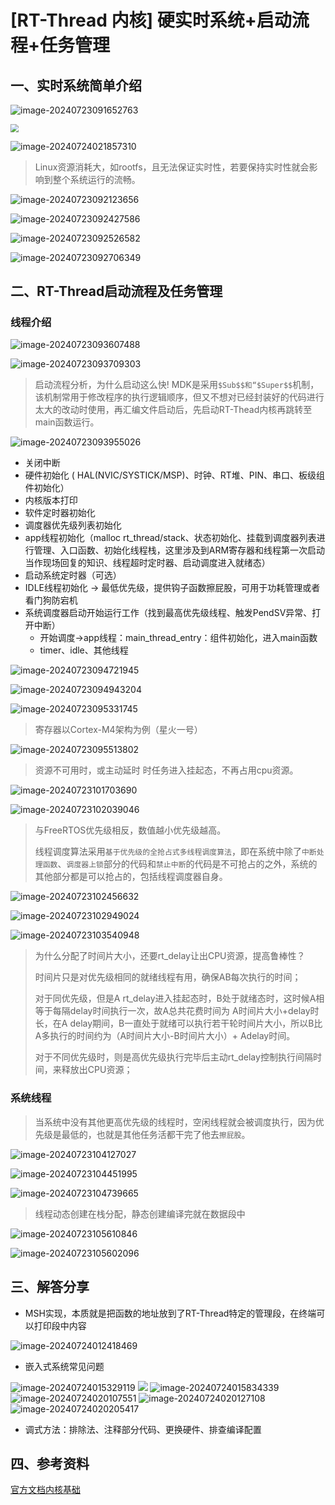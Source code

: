# [RT-Thread 内核] 硬实时系统+启动流程+任务管理

## 一、实时系统简单介绍

![image-20240723091652763](https://gitee.com/qq1600845354/picgo_img/raw/main/%E7%AC%94%E8%AE%B0/image-20240723091652763.png)

<img src="https://gitee.com/qq1600845354/picgo_img/raw/main/笔记/image-20240723091813333.png" style="zoom: 80%;" />

![image-20240724021857310](https://gitee.com/qq1600845354/picgo_img/raw/main/%E7%AC%94%E8%AE%B0/image-20240724021857310.png)

>   Linux资源消耗大，如rootfs，且无法保证实时性，若要保持实时性就会影响到整个系统运行的流畅。

![image-20240723092123656](https://gitee.com/qq1600845354/picgo_img/raw/main/%E7%AC%94%E8%AE%B0/image-20240723092123656.png)

![image-20240723092427586](https://gitee.com/qq1600845354/picgo_img/raw/main/%E7%AC%94%E8%AE%B0/image-20240723092427586.png)

![image-20240723092526582](https://gitee.com/qq1600845354/picgo_img/raw/main/%E7%AC%94%E8%AE%B0/image-20240723092526582.png)

![image-20240723092706349](https://gitee.com/qq1600845354/picgo_img/raw/main/%E7%AC%94%E8%AE%B0/image-20240723092706349.png)

## 二、RT-Thread启动流程及任务管理

### 线程介绍

![image-20240723093607488](https://gitee.com/qq1600845354/picgo_img/raw/main/%E7%AC%94%E8%AE%B0/image-20240723093607488.png)

![image-20240723093709303](https://gitee.com/qq1600845354/picgo_img/raw/main/%E7%AC%94%E8%AE%B0/image-20240723093709303.png)

>   启动流程分析，为什么启动这么快!  MDK是采用`$Sub$$和“$Super$$`机制，该机制常用于修改程序的执行逻辑顺序，但又不想对已经封装好的代码进行太大的改动时使用，再汇编文件启动后，先启动RT-Thead内核再跳转至main函数运行。

![image-20240723093955026](https://gitee.com/qq1600845354/picgo_img/raw/main/%E7%AC%94%E8%AE%B0/image-20240723093955026.png)

- 关闭中断
- 硬件初始化 ( HAL(NVIC/SYSTICK/MSP)、时钟、RT堆、PIN、串口、板级组件初始化）
- 内核版本打印
- 软件定时器初始化
- 调度器优先级列表初始化
- app线程初始化（malloc rt_thread/stack、状态初始化、挂载到调度器列表进行管理、入口函数、初始化线程栈，这里涉及到ARM寄存器和线程第一次启动当作现场回复的知识、线程超时定时器、启动调度进入就绪态）
- 启动系统定时器（可选） 
- IDLE线程初始化 -> 最低优先级，提供钩子函数擦屁股，可用于功耗管理或者看门狗防宕机
- 系统调度器启动开始运行工作（找到最高优先级线程、触发PendSV异常、打开中断）
  - 开始调度->app线程：main_thread_entry：组件初始化，进入main函数
  - timer、idle、其他线程

![image-20240723094721945](https://gitee.com/qq1600845354/picgo_img/raw/main/%E7%AC%94%E8%AE%B0/image-20240723094721945.png)

![image-20240723094943204](https://gitee.com/qq1600845354/picgo_img/raw/main/%E7%AC%94%E8%AE%B0/image-20240723094943204.png)

![image-20240723095331745](https://gitee.com/qq1600845354/picgo_img/raw/main/%E7%AC%94%E8%AE%B0/image-20240723095331745.png)

>   寄存器以Cortex-M4架构为例（星火一号）

![image-20240723095513802](https://gitee.com/qq1600845354/picgo_img/raw/main/%E7%AC%94%E8%AE%B0/image-20240723095513802.png)

>   资源不可用时，或主动延时 时任务进入挂起态，不再占用cpu资源。

![image-20240723101703690](https://gitee.com/qq1600845354/picgo_img/raw/main/%E7%AC%94%E8%AE%B0/image-20240723101703690.png)

![image-20240723102039046](https://gitee.com/qq1600845354/picgo_img/raw/main/%E7%AC%94%E8%AE%B0/image-20240723102039046.png)

>   与FreeRTOS优先级相反，数值越小优先级越高。
>
>   线程调度算法采用`基于优先级的全抢占式多线程调度算法`，即在系统中除了`中断处理函数`、`调度器上锁`部分的代码和`禁止中断`的代码是不可抢占的之外，系统的其他部分都是可以抢占的，包括线程调度器自身。

![image-20240723102456632](https://gitee.com/qq1600845354/picgo_img/raw/main/%E7%AC%94%E8%AE%B0/image-20240723102456632.png)

![image-20240723102949024](https://gitee.com/qq1600845354/picgo_img/raw/main/%E7%AC%94%E8%AE%B0/image-20240723102949024.png)

![image-20240723103540948](https://gitee.com/qq1600845354/picgo_img/raw/main/%E7%AC%94%E8%AE%B0/image-20240723103540948.png)

>   为什么分配了时间片大小，还要rt_delay让出CPU资源，提高鲁棒性？
>
>   时间片只是对优先级相同的就绪线程有用，确保AB每次执行的时间；
>
>   对于同优先级，但是A rt_delay进入挂起态时，B处于就绪态时，这时候A相等于每隔delay时间执行一次，故A总共花费时间为 A时间片大小+delay时长，在A delay期间，B一直处于就绪可以执行若干轮时间片大小，所以B比A多执行的时间约为（A时间片大小-B时间片大小）+  Adelay时间。
>
>   对于不同优先级时，则是高优先级执行完毕后主动rt_delay控制执行间隔时间，来释放出CPU资源；

### 系统线程

>当系统中没有其他更高优先级的线程时，空闲线程就会被调度执行，因为优先级是最低的，也就是其他任务活都干完了他去`擦屁股`。

![image-20240723104127027](https://gitee.com/qq1600845354/picgo_img/raw/main/%E7%AC%94%E8%AE%B0/image-20240723104127027.png)

![image-20240723104451995](https://gitee.com/qq1600845354/picgo_img/raw/main/%E7%AC%94%E8%AE%B0/image-20240723104451995.png)

![image-20240723104739665](https://gitee.com/qq1600845354/picgo_img/raw/main/%E7%AC%94%E8%AE%B0/image-20240723104739665.png)

>   线程动态创建在栈分配，静态创建编译完就在数据段中

![image-20240723105610846](https://gitee.com/qq1600845354/picgo_img/raw/main/笔记/image-20240723105610846.png)

![image-20240723105602096](https://gitee.com/qq1600845354/picgo_img/raw/main/%E7%AC%94%E8%AE%B0/image-20240723105602096.png)

## 三、解答分享
- MSH实现，本质就是把函数的地址放到了RT-Thread特定的管理段，在终端可以打印段中内容

![image-20240724012418469](https://gitee.com/qq1600845354/picgo_img/raw/main/%E7%AC%94%E8%AE%B0/image-20240724012418469.png)

- 嵌入式系统常见问题

![image-20240724015329119](https://gitee.com/qq1600845354/picgo_img/raw/main/%E7%AC%94%E8%AE%B0/image-20240724015329119.png) 
![ ](https://gitee.com/qq1600845354/picgo_img/raw/main/%E7%AC%94%E8%AE%B0/image-20240724015632865.png)
![image-20240724015834339](https://gitee.com/qq1600845354/picgo_img/raw/main/%E7%AC%94%E8%AE%B0/image-20240724015834339.png)
![image-20240724020107551](https://gitee.com/qq1600845354/picgo_img/raw/main/%E7%AC%94%E8%AE%B0/image-20240724020107551.png)
![image-20240724020127108](https://gitee.com/qq1600845354/picgo_img/raw/main/%E7%AC%94%E8%AE%B0/image-20240724020127108.png)
![image-20240724020205417](https://gitee.com/qq1600845354/picgo_img/raw/main/%E7%AC%94%E8%AE%B0/image-20240724020205417.png)

- 调式方法：排除法、注释部分代码、更换硬件、排查编译配置

## 四、参考资料  
[官方文档内核基础](https://www.rt-thread.org/document/site/#/rt-thread-version/rt-thread-standard/programming-manual/basic/basic?id=内核基础)